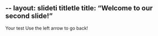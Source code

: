 --
layout: slideti
titletle
title: “Welcome to our second slide!”
---
Your test
Use the left arrow to go back!


